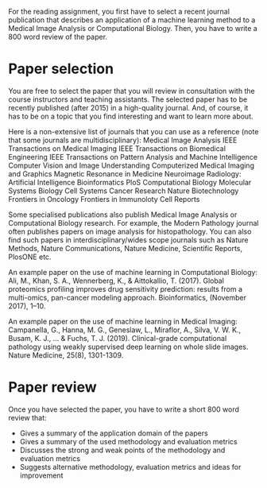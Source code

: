 For the reading assignment, you first have to select a recent journal publication
that describes an application of a machine learning method to a Medical Image Analysis or Computational Biology. Then, you have to write a 800 word review of the paper.

# Paper selection
You are free to select the paper that you will review in consultation with the course instructors and teaching assistants. The selected paper has to be recently published (after 2015) in a high-quality journal. And, of course, it has to be on a topic that you find interesting and want to learn more about.

Here is a non-extensive list of journals that you can use as a reference
(note that some journals are multidisciplinary):
Medical Image Analysis
IEEE Transactions on Medical Imaging
IEEE Transactions on Biomedical Engineering
IEEE Transactions on Pattern Analysis and Machine Intelligence
Computer Vision and Image Understanding
Computerized Medical Imaging and Graphics
Magnetic Resonance in Medicine
Neuroimage
Radiology: Artificial Intelligence
Bioinformatics
PloS Computational Biology
Molecular Systems Biology
Cell Systems
Cancer Research
Nature Biotechnology
Frontiers in Oncology
Frontiers in Immunoloty
Cell Reports

Some specialised publications also publish Medical Image Analysis or Computational Biology research.
For example, the Modern Pathology journal often publishes papers on image analysis for histopathology. You can also find such
papers in interdisciplinary/wides scope journals such as Nature Methods, Nature Communications, Nature Medicine, Scientific Reports, PlosONE etc.

An example paper on the use of machine learning in Computational Biology:
Ali, M., Khan, S. A., Wennerberg, K., & Aittokallio, T. (2017). Global proteomics profiling improves drug sensitivity prediction: results from a multi-omics, pan-cancer modeling approach. Bioinformatics, (November 2017), 1–10.

An example paper on the use of machine learning in Medical Imaging:
Campanella, G., Hanna, M. G., Geneslaw, L., Miraflor, A., Silva, V. W. K., Busam, K. J., ... & Fuchs, T. J. (2019). Clinical-grade computational pathology using weakly supervised deep learning on whole slide images. Nature Medicine, 25(8), 1301-1309.

# Paper review

Once you have selected the paper, you have to write a short 800 word review that:
* Gives a summary of the application domain of the papers
* Gives a summary of the used methodology and evaluation metrics
* Discusses the strong and weak points of the methodology and evaluation metrics
* Suggests alternative methodology, evaluation metrics and ideas for improvement
